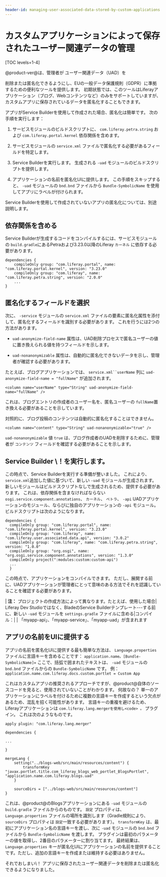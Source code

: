 ```yaml
---
header-id: managing-user-associated-data-stored-by-custom-applications
---
```


# カスタムアプリケーションによって保存されたユーザー関連データの管理

[TOC levels=1-4]

@product-ver@は、管理者が</a> ユーザー関連データ（UAD）を

削除または匿名化できるようにし、EUの一般データ保護規則（GDPR）に準拠するための便利なツールを提供します。 初期状態では、このツールはLiferayアプリケーション（ブログ、Webコンテンツなど）のみをサポートしていますが、カスタムアプリに保存されているデータを匿名化することもできます。</p> 

アプリがService Builderを使用して作成された場合、匿名化は簡単です。 次の手順を実行します：

1.  サービスモジュールのビルドスクリプトに、 `com.liferay.petra.string` および `com.liferay.portal.kernel` 依存関係を含めます。

2.  サービスモジュールの `service.xml` ファイルで匿名化する必要があるフィールドを特定します。

3.  Service Builderを実行します。 生成される `-uad` モジュールのビルドスクリプトを提供します。

4.  アプリケーションの名前を匿名化UIに提供します。 この手順をスキップすると、 `-uad` モジュールの `bnd.bnd` ファイルから `Bundle-SymbolicName` を使用してアプリにラベルが付けられます。

Service Builderを使用して作成されていないアプリの匿名化については、別途説明します。



## 依存関係を含める

Service Builderが生成するコードをコンパイルするには、サービスモジュールの `build.gradle`にあるPetraおよび3.23.0以降のLiferay `カーネル` に依存する必要があります。

    dependencies {
        compileOnly group: "com.liferay.portal", name: "com.liferay.portal.kernel", version: "3.23.0"
        compileOnly group: "com.liferay", name: "com.liferay.petra.string", version: "2.0.0"
        ...
    }
    



## 匿名化するフィールドを選択

次に、 `-service` モジュールの `service.xml` ファイルの要素に匿名化属性を添付して、匿名化するフィールドを識別する必要があります。 これを行うには2つの方法があります。

  - `uad-anonymize-field-name` 属性は、UAD削除プロセスで匿名ユーザーの値に置き換えられる値を持つフィールドを示します。

  - `uad-nonanonymizable` 属性は、自動的に匿名化できないデータを示し、管理者が確認する必要があります。

たとえば、ブログアプリケーションでは、 `service.xml``userName` 列に `uad-anonymize-field-name = "fullName"` が追加されます。

    <column name="userName" type="String" uad-anonymize-field-name="fullName" />
    

これは、ブログエントリの作成者のユーザー名を、匿名ユーザーの `fullName`置き換える必要があることを示しています。

対照的に、ブログ投稿のコンテンツは自動的に匿名化することはできません。

    <column name="content" type="String" uad-nonanonymizable="true" />
    

`uad-nonanonymizable` 値 `true` は、ブログ作成者のUADを削除するために、管理者が `コンテンツ` フィールドを確認する必要があることを示します。



## Service Builder \！を実行します。

この時点で、Service Builderを実行する準備が整いました。 これにより、 `service.xml`追加した値に基づいて、新しい `-uad` モジュールが生成されます。 新しいモジュールはビルドスクリプトなしで生成されるため、提供する必要があります。 これは、依存関係を含まなければならない `osgi.service.component.annotations`、 `カーネル`、 `ペトラ`、 `-api` UADアプリケーションのモジュール、ならびに独自のアプリケーションの `-api` モジュール。 ビルドスクリプトは次のようになります。

    dependencies {
      compileOnly group: "com.liferay.portal", name: "com.liferay.portal.kernel", version: "3.23.0"
      compileOnly group: "com.liferay", name: "com.liferay.user.associated.data.api", version: "3.0.2"
      compileOnly group: "com.liferay", name: "com.liferay.petra.string", version: "1.0.0"
      compileOnly group: "org.osgi", name: "org.osgi.service.component.annotations", version: "1.3.0"
      compileOnly project(":modules:custom:custom-api")
      ...
      }
    

この時点で、アプリケーションをコンパイルできます。 ただし、展開する前に、UADアプリケーションが管理者にとって意味のある方法でそれを認識していることを確認する必要があります。

| **注：** プロジェクトの作成方法によって異なります。たとえば、使用した場合| Liferay Dev Studioではなく、BladeのService Builderテンプレート---する前に、新しい `-uad` モジュールを `settings.gradle` ファイルに含める|コンパイル：| | 「myapp-api」、「myapp-service」、「myapp-uad」が含まれます



## アプリの名前をUIに提供する

アプリの名前を匿名化UIに提供する最も簡単な方法は、 `Language.properties` ファイルに言語キーを含めることです： `application.name。[Bundle-SymbolicName]=` ここで、括弧で囲まれたテキストは、 `-uad` モジュールの `bnd.bnd` ファイルからの `Bundle-SymbolicName` です。 例： `application.name.com.liferay.docs.custom.portlet = Custom App`

これはカスタムアプリの推奨されるアプローチですが、@product@自体のソースコードを見ると、使用されていないことがわかります。 何故なの？ 単一のアプリケーションにラベルを付けるために複数の言語キーを作成するという欠点があるため、混乱を招く可能性があります。 言語キーの重複を避けるため、Liferayアプリケーションは `com.liferay.lang.mergerを使用し<code> 。` プラグイン。 これは次のようなものです。

    apply plugin: "com.liferay.lang.merger"
    
    dependencies {
    
    ...
    
    }
    
    mergeLang {
        setting("../blogs-web/src/main/resources/content") {
            transformKey "javax.portlet.title.com_liferay_blogs_web_portlet_BlogsPortlet", "application.name.com.liferay.blogs.uad"
        }
    
        sourceDirs = ["../blogs-web/src/main/resources/content"]
    }
    

これは、@product@のBlogsアプリケーションにある `-uad` モジュールの `build.gradle` ファイルからのものです。 `設定` プロパティは、 `Language.properties` ファイルの場所を識別します（Gradle規則により、 `sourceDirs` プロパティは `設定`一致する必要があります）。 `transformKey` は、最初にアプリケーション名の言語キーを渡し、次に `-uad` モジュールの `bnd.bnd` ファイルから `Bundle-SymbolicName` を渡します。 プラグインは最初のパラメーターの値を取得し、2番目のパラメーターに割り当てます。 最終結果は、 `Language.properties` キーが匿名化UIにアプリケーションの名前を提供することです。ただし、追加の言語キーを作成または維持する必要はありません。

それでおしまい\！ アプリに保存されたユーザー関連データを削除または匿名化できるようになりました。
